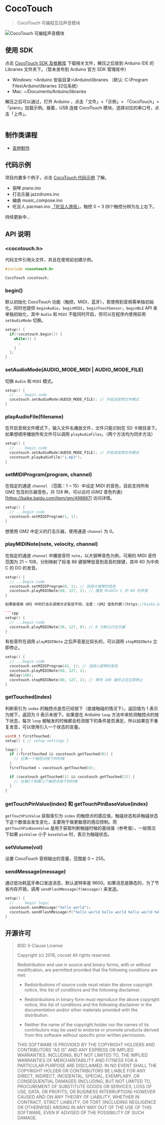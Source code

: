 # CocoTouch

> CocoTouch 可编程互动声音模块

![CocoTouch 可编程声音模块](http://oww3j1zp7.bkt.clouddn.com/CocoTouch.webp)

## 使用 SDK

点击 [CocoTouch SDK 及依赖库](http://baidu.com) 下载相关文件，解压之后放到 Arduino IDE 的 Libraries 文件夹下。（暂未发布到 Arduino 官方 SDK 管理库中）

* Windows: <Arduino 安装目录>\Arduino\libraries （默认: C:\Program Files\Arduino\libraries 32位系统）
* Mac: ~/Documents/Arduino/libraries

解压之后可以通过，打开 Arduino ，点击「文件」>「示例」> 「CocoTouch」>「piano」加载示例。接着，USB 连接 CocoTouch 模块，选择对应的串口号，点击「上传」。

![]()

## 制作类课程

* [吉他制作](https://shimo.im/doc/OKPamtLaHwE4DjzO?r=238DY8/%E3%80%8CCocoTouch%20%E4%B9%90%E5%99%A8%E8%AE%BE%E8%AE%A1%E4%B8%8E%E6%99%BA...%E5%90%89%E4%BB%96%E3%80%8D)

## 代码示例

项目内置多个例子，点击 [CocoTouch 代码示例](https://github.com/kber/cocotouch/tree/master/examples) 了解。

* 钢琴 piano.ino
* 打击乐器 jazzdrums.ino
* 编曲 music_compose.ino
* 吃豆人 pacman.ino [「吃豆人游戏」](https://120.77.208.153/examples/pacman/)，触控 0 ~ 3 四个触控分辨为左上右下。

持续更新中...

## API 说明

### <cocotouch.h>

代码文件引用头文件，并且在使用前创建示例。

```cpp
#include <cocotouch.h>

CocoTouch cocotouch;
```

### begin()

默认初始化 CocoTouch 功能（触控，MIDI，蓝牙），若使用到音频需单独初始化。同时也提供 `beginAudio`，`beginMIDI`，`beginTouchSensor`，`beginBLE` API 来单独初始化，其中 `Audio` 和 `MIDI` 不能同时开启，但可以在程序内使用前用 `setAudioMode` 切换。

```cpp
setup() {
  if(!cocotouch.begin()) {
    while(1) {
      ;
    }
  };
}
```

### setAudioMode(AUDIO_MODE_MIDI | AUDIO_MODE_FILE)

切换 `Audio` 和 `MIDI` 模式。

```cpp
setup() {
  // ... begin code 
  cocotouch.setAudioMode(AUDIO_MODE_FILE); // 开启读音频文件模式
}
```

### playAudioFile(filename)

在开启音频文件模式下，输入文件名播放文件，文件只能识别在 SD 卡根目录下。如果想顺序播放所有文件可以调用 `playAudioFiles`。（两个方法均为同步方法）

```cpp
setup() {
  // ... begin code
  cocotouch.setAudioMode(AUDIO_MODE_FILE); // 开启读音频文件模式
  cocotouch.playAudioFile("1.mp3");
}
```

### setMIDIProgram(program, channel)

在指定的通道 `channel` （范围：1 ~ 15）中设定 MIDI 的音色，目前支持所有 GM2 包含的乐器音色，共 128 种，可以访问 (GM2 音色列表)[https://baike.baidu.com/item/gm/498867] 访问详情。

```cpp
setup() {
  // ...begin code
  cocotouch.setMIDIProgram(1, 1);
}
```

想使用 GM2 中定义的打击乐器，使用通道 `channel` 为 0。

### playMIDINote(note, velocity, channel)

在指定的通道 `channel` 中播放音符 `note`，以大钢琴音色为例，可用的 MIDI 音符范围为 21 ~ 108，分别映射了标准 88 键钢琴低音到高音的按键，其中 60 为中央 C 的 DO 的发音。

```cpp
setup() {
  // ...begin code
  cocotouch.setMIDIProgram(0, 1); // 选择大钢琴的音色
  cocotouch.playMIDINote(60, 127, 1); // 播放 Middle C 的 DO 的声音
}

如果是使用 GM2 中的打击乐调用方式有些不同，注意：(GM2 音色列表)[https://baike.baidu.com/item/gm/498867] 查询到的 MIDI 数字对应的是音符数值，是在 `playMIDINote` 中使用。

```cpp
setup() {
  // ...begin code
  cocotouch.playMIDINote(36, 127, 0); // 0 为默认打击乐器
}
```

有些音符在调用 `playMIDINote` 之后声音是比较长的，可以调用 `stopMIDINote` 立即停止。

```cpp
setup() {
  // ...begin code
  cocotouch.setMIDIProgram(41, 1); // 选择小提琴的音色
  cocotouch.playMIDINote(60, 127, 1);
  delay(100);
  cocotouch.stopMIDINote(60, 127, 1); // 等待 100 毫秒之后立即停止
}
```

### getTouched(index)

判断索引为 `index` 的触控点是否已经按下（直接触碰的情况下）。返回值为 1 表示为按下，返回为 0 表示未按下。如果是在 Arduino `loop` 方法中来检测触控点的按下状态，每次 `loop` 被触发的时候都会检测按下的条件是否满足，所以如果在不重复发音，可以使用引入一个状态的变量。

```cpp
uint8_t firstTouched;
setup() { // setup settings }

loop() {
  if (!firstTouched && cocotouch.getTouched(0)) {
    // 在第一个触控点按下的时候
  } 
  firstTouched = cocotouch.getTouched(0);

  if (cocotouch.getTouched(1) && cocotouch.getTouched(2)) {
    // 在第2个和第三个触控点按下的时候
  }
}
```

### getTouchPinValue(index) 和 getTouchPinBaseValue(index)

`getTouchPinValue` 获取索引为 `index` 的触控点的感应值，触碰状态和非触碰状态下这个数值会发生变化，主要用于做更敏感的感应控制。而 `getTouchPinBaseValue` 是用于获取判断触碰时候的基线值（参考值），一般情况下如果 `pinValue` 小于 `baseValue` 时，表示为触碰状态。


### setVolume(vol)

设置 CocoTouch 音频输出的音量，范围是 0 ~ 255。

### sendMessage(message)

通过低功耗蓝牙串口发送消息，默认波特率是 9600。如果消息是静态的，为了节省内存开销，调用 `sendFlashMessage(f(message))` 来发送。

```cpp
setup() {
  // ... begin logic
  cocotouch.sendMessage("hello world");
  cocotouch.sendFlashMessage(f("hello world hello world hello world hello world !!!"));
}
```

## 开源许可

> BSD 3-Clause License
> 
> Copyright (c) 2018, cocoet
> All rights reserved.
> 
> Redistribution and use in source and binary forms, with or without
> modification, are permitted provided that the following conditions are met:
> 
> * Redistributions of source code must retain the above copyright notice, this
>   list of conditions and the following disclaimer.
> 
> * Redistributions in binary form must reproduce the above copyright notice,
>   this list of conditions and the following disclaimer in the documentation
>   and/or other materials provided with the distribution.
> 
> * Neither the name of the copyright holder nor the names of its
>   contributors may be used to endorse or promote products derived from
>   this software without specific prior written permission.
> 
> THIS SOFTWARE IS PROVIDED BY THE COPYRIGHT HOLDERS AND CONTRIBUTORS "AS IS"
> AND ANY EXPRESS OR IMPLIED WARRANTIES, INCLUDING, BUT NOT LIMITED TO, THE
> IMPLIED WARRANTIES OF MERCHANTABILITY AND FITNESS FOR A PARTICULAR PURPOSE ARE
> DISCLAIMED. IN NO EVENT SHALL THE COPYRIGHT HOLDER OR CONTRIBUTORS BE LIABLE
> FOR ANY DIRECT, INDIRECT, INCIDENTAL, SPECIAL, EXEMPLARY, OR CONSEQUENTIAL
> DAMAGES (INCLUDING, BUT NOT LIMITED TO, PROCUREMENT OF SUBSTITUTE GOODS OR
> SERVICES; LOSS OF USE, DATA, OR PROFITS; OR BUSINESS INTERRUPTION) HOWEVER
> CAUSED AND ON ANY THEORY OF LIABILITY, WHETHER IN CONTRACT, STRICT LIABILITY,
> OR TORT (INCLUDING NEGLIGENCE OR OTHERWISE) ARISING IN ANY WAY OUT OF THE USE
> OF THIS SOFTWARE, EVEN IF ADVISED OF THE POSSIBILITY OF SUCH DAMAGE.
